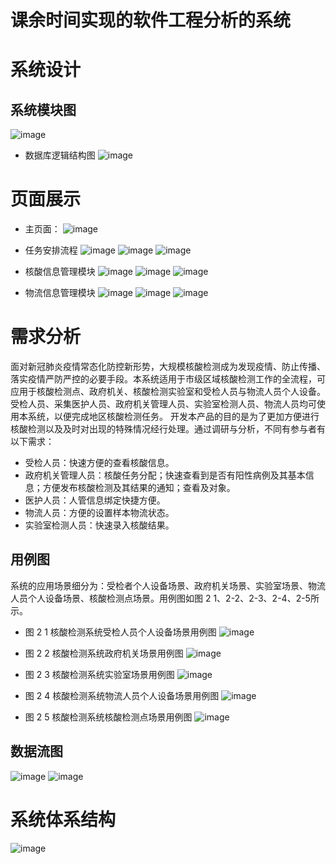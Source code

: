 # 课余时间实现的软件工程分析的系统
# 系统设计

## 系统模块图
![image](https://github.com/kingwzun/SPringBootWork-RuoYi/assets/75526768/e522c6df-56da-4259-ad63-1cd05a1124f0)
- 数据库逻辑结构图
![image](https://github.com/kingwzun/SPringBootWork-RuoYi/assets/75526768/047a06ab-7a2e-4a1b-b773-6a89646163cc)

# 页面展示
- 主页面：
![image](https://user-images.githubusercontent.com/75526768/222142312-94df3f51-a13b-465d-8268-d4b1f9affe6b.png)
- 任务安排流程
![image](https://github.com/kingwzun/SPringBootWork-RuoYi/assets/75526768/1fbd4407-a95d-4141-84f6-718eb01d8dd5)
![image](https://github.com/kingwzun/SPringBootWork-RuoYi/assets/75526768/8d29fe6d-daa9-4735-8860-b08fa7ec102e)
![image](https://github.com/kingwzun/SPringBootWork-RuoYi/assets/75526768/10aeede3-9f93-4fde-998f-7678340a45cc)

- 核酸信息管理模块
  ![image](https://github.com/kingwzun/SPringBootWork-RuoYi/assets/75526768/86695f7d-ddff-4c59-800d-480b8d9e5ae7)
![image](https://github.com/kingwzun/SPringBootWork-RuoYi/assets/75526768/805a648f-5430-40fc-ac48-513087112f51)
![image](https://github.com/kingwzun/SPringBootWork-RuoYi/assets/75526768/12430642-8329-4e32-83d4-fda2bdad42b9)

-  物流信息管理模块
![image](https://github.com/kingwzun/SPringBootWork-RuoYi/assets/75526768/192f03fd-2505-4a6a-b1f9-9d1dc4a7f3da)
![image](https://github.com/kingwzun/SPringBootWork-RuoYi/assets/75526768/fd78d4e4-41ed-42dd-9913-83ba2dc75858)
![image](https://github.com/kingwzun/SPringBootWork-RuoYi/assets/75526768/2aeae777-cc7e-48d1-9153-3b476e3d9e08)

# 需求分析
面对新冠肺炎疫情常态化防控新形势，大规模核酸检测成为发现疫情、防止传播、落实疫情严防严控的必要手段。本系统适用于市级区域核酸检测工作的全流程，可应用于核酸检测点、政府机关、核酸检测实验室和受检人员与物流人员个人设备。受检人员、采集医护人员、政府机关管理人员、实验室检测人员、物流人员均可使用本系统，以便完成地区核酸检测任务。
开发本产品的目的是为了更加方便进行核酸检测以及及时对出现的特殊情况经行处理。通过调研与分析，不同有参与者有以下需求：
- 受检人员：快速方便的查看核酸信息。
- 政府机关管理人员：核酸任务分配；快速查看到是否有阳性病例及其基本信息；方便发布核酸检测及其结果的通知；查看及对象。
- 医护人员：人管信息绑定快捷方便。
- 物流人员：方便的设置样本物流状态。
- 实验室检测人员：快速录入核酸结果。
## 用例图
系统的应用场景细分为：受检者个人设备场景、政府机关场景、实验室场景、物流人员个人设备场景、核酸检测点场景。用例图如图 2 1、2-2、2-3、2-4、2-5所示。
 
- 图 2 1 核酸检测系统受检人员个人设备场景用例图
![image](https://github.com/kingwzun/SPringBootWork-RuoYi/assets/75526768/0ba9ca32-7f84-43ec-b65c-d4821b29b4ab)

-  图 2 2 核酸检测系统政府机关场景用例图
 ![image](https://github.com/kingwzun/SPringBootWork-RuoYi/assets/75526768/ed5d0d5d-137f-4285-a082-c19945e51246)

- 图 2 3 核酸检测系统实验室场景用例图
 ![image](https://github.com/kingwzun/SPringBootWork-RuoYi/assets/75526768/d055f7f2-9173-47ac-a115-479848b5612e)

 - 图 2 4 核酸检测系统物流人员个人设备场景用例图
   ![image](https://github.com/kingwzun/SPringBootWork-RuoYi/assets/75526768/ad1852c8-a634-4195-80bf-ea9ceae3aa17)

 - 图 2 5 核酸检测系统核酸检测点场景用例图
   ![image](https://github.com/kingwzun/SPringBootWork-RuoYi/assets/75526768/373a7130-abe4-4140-a64e-11ddb590a6e1)


## 数据流图 
![image](https://github.com/kingwzun/SPringBootWork-RuoYi/assets/75526768/8ef1f426-35df-4ca7-b68c-5439c7bf8866)
![image](https://github.com/kingwzun/SPringBootWork-RuoYi/assets/75526768/57d16764-49c1-40f3-801f-df4ac34bcf7d)
# 系统体系结构
![image](https://github.com/kingwzun/SPringBootWork-RuoYi/assets/75526768/6a936e65-4336-429f-a6b9-5c21446b3d02)
